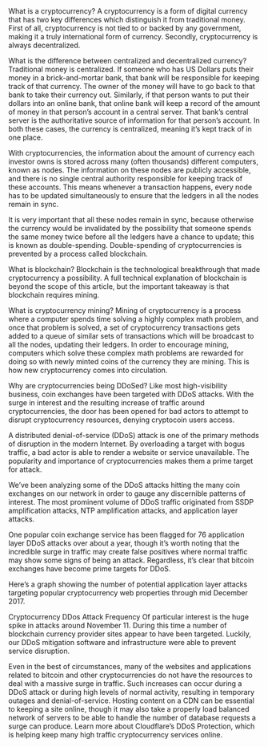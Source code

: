 ##

What is a cryptocurrency?
A cryptocurrency is a form of digital currency that has two key differences which distinguish it from traditional money. First of all, cryptocurrency is not tied to or backed by any government, making it a truly international form of currency. Secondly, cryptocurrency is always decentralized.

What is the difference between centralized and decentralized currency?
Traditional money is centralized. If someone who has US Dollars puts their money in a brick-and-mortar bank, that bank will be responsible for keeping track of that currency. The owner of the money will have to go back to that bank to take their currency out. Similarly, if that person wants to put their dollars into an online bank, that online bank will keep a record of the amount of money in that person’s account in a central server. That bank’s central server is the authoritative source of information for that person’s account. In both these cases, the currency is centralized, meaning it’s kept track of in one place.

With cryptocurrencies, the information about the amount of currency each investor owns is stored across many (often thousands) different computers, known as nodes. The information on these nodes are publicly accessible, and there is no single central authority responsible for keeping track of these accounts. This means whenever a transaction happens, every node has to be updated simultaneously to ensure that the ledgers in all the nodes remain in sync.

It is very important that all these nodes remain in sync, because otherwise the currency would be invalidated by the possibility that someone spends the same money twice before all the ledgers have a chance to update; this is known as double-spending. Double-spending of cryptocurrencies is prevented by a process called blockchain.

What is blockchain?
Blockchain is the technological breakthrough that made cryptocurrency a possibility. A full technical explanation of blockchain is beyond the scope of this article, but the important takeaway is that blockchain requires mining.

What is cryptocurrency mining?
Mining of cryptocurrency is a process where a computer spends time solving a highly complex math problem, and once that problem is solved, a set of cryptocurrency transactions gets added to a queue of similar sets of transactions which will be broadcast to all the nodes, updating their ledgers. In order to encourage mining, computers which solve these complex math problems are rewarded for doing so with newly minted coins of the currency they are mining. This is how new cryptocurrency comes into circulation.

Why are cryptocurrencies being DDoSed?
Like most high-visibility business, coin exchanges have been targeted with DDoS attacks. With the surge in interest and the resulting increase of traffic around cryptocurrencies, the door has been opened for bad actors to attempt to disrupt cryptocurrency resources, denying cryptocoin users access.

A distributed denial-of-service (DDoS) attack is one of the primary methods of disruption in the modern Internet. By overloading a target with bogus traffic, a bad actor is able to render a website or service unavailable. The popularity and importance of cryptocurrencies makes them a prime target for attack.

We’ve been analyzing some of the DDoS attacks hitting the many coin exchanges on our network in order to gauge any discernible patterns of interest. The most prominent volume of DDoS traffic originated from SSDP amplification attacks, NTP amplification attacks, and application layer attacks.

One popular coin exchange service has been flagged for 76 application layer DDoS attacks over about a year, though it’s worth noting that the incredible surge in traffic may create false positives where normal traffic may show some signs of being an attack. Regardless, it’s clear that bitcoin exchanges have become prime targets for DDoS.

Here’s a graph showing the number of potential application layer attacks targeting popular cryptocurrency web properties through mid December 2017.

Cryptocurrency DDos Attack Frequency
Of particular interest is the huge spike in attacks around November 11. During this time a number of blockchain currency provider sites appear to have been targeted. Luckily, our DDoS mitigation software and infrastructure were able to prevent service disruption.

Even in the best of circumstances, many of the websites and applications related to bitcoin and other cryptocurrencies do not have the resources to deal with a massive surge in traffic. Such increases can occur during a DDoS attack or during high levels of normal activity, resulting in temporary outages and denial-of-service. Hosting content on a CDN can be essential to keeping a site online, though it may also take a properly load balanced network of servers to be able to handle the number of database requests a surge can produce. Learn more about Cloudflare’s DDoS Protection, which is helping keep many high traffic cryptocurrency services online.